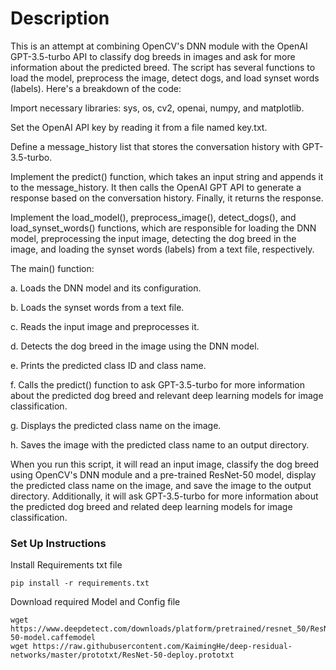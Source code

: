 # Description

This is an attempt at combining OpenCV's DNN module with the OpenAI GPT-3.5-turbo API to classify dog breeds in images and ask for more information about the predicted breed. The script has several functions to load the model, preprocess the image, detect dogs, and load synset words (labels). Here's a breakdown of the code:

Import necessary libraries: sys, os, cv2, openai, numpy, and matplotlib.

Set the OpenAI API key by reading it from a file named key.txt.

Define a message_history list that stores the conversation history with GPT-3.5-turbo.

Implement the predict() function, which takes an input string and appends it to the message_history. It then calls the OpenAI GPT API to generate a response based on the conversation history. Finally, it returns the response.

Implement the load_model(), preprocess_image(), detect_dogs(), and load_synset_words() functions, which are responsible for loading the DNN model, preprocessing the input image, detecting the dog breed in the image, and loading the synset words (labels) from a text file, respectively.

The main() function:

a. Loads the DNN model and its configuration.

b. Loads the synset words from a text file.

c. Reads the input image and preprocesses it.

d. Detects the dog breed in the image using the DNN model.

e. Prints the predicted class ID and class name.

f. Calls the predict() function to ask GPT-3.5-turbo for more information about the predicted dog breed and relevant deep learning models for image classification.

g. Displays the predicted class name on the image.

h. Saves the image with the predicted class name to an output directory.

When you run this script, it will read an input image, classify the dog breed using OpenCV's DNN module and a pre-trained ResNet-50 model, display the predicted class name on the image, and save the image to the output directory. Additionally, it will ask GPT-3.5-turbo for more information about the predicted dog breed and related deep learning models for image classification.

### Set Up Instructions

Install Requirements txt file
```
pip install -r requirements.txt
```

Download required Model and Config file
```
wget https://www.deepdetect.com/downloads/platform/pretrained/resnet_50/ResNet-50-model.caffemodel
wget https://raw.githubusercontent.com/KaimingHe/deep-residual-networks/master/prototxt/ResNet-50-deploy.prototxt
```
